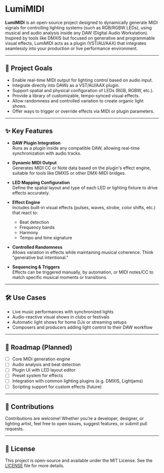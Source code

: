 # LumiMIDI

**LumiMIDI** is an open-source project designed to dynamically generate MIDI signals for controlling lighting systems (such as RGB/RGBW LEDs), using musical and audio analysis inside any DAW (Digital Audio Workstation). Inspired by tools like DMXIS but focused on generative and programmable visual effects, LumiMIDI acts as a plugin (VST/AU/AAX) that integrates seamlessly into your production or live performance environment.

---

## 🎯 Project Goals

- Enable real-time MIDI output for lighting control based on audio input.
- Integrate directly into DAWs as a VST/AU/AAX plugin.
- Support spatial and physical configuration of LEDs (RGB, RGBW, etc.).
- Provide a library of customizable, tempo-synced visual effects.
- Allow randomness and controlled variation to create organic light shows.
- Offer ways to trigger or override effects via MIDI or plugin parameters.

---

## ✨ Key Features

- **DAW Plugin Integration**  
  Runs as a plugin inside any compatible DAW, allowing real-time synchronization with audio tracks.

- **Dynamic MIDI Output**  
  Generates MIDI CC or Note data based on the plugin's effect engine, suitable for tools like DMXIS or other DMX-MIDI bridges.

- **LED Mapping Configuration**  
  Define the spatial layout and type of each LED or lighting fixture to drive effects accurately.

- **Effect Engine**  
  Includes built-in visual effects (pulses, waves, strobe, color shifts, etc.) that react to:
  - Beat detection
  - Frequency bands
  - Harmony
  - Tempo and time signature

- **Controlled Randomness**  
  Allows variation in effects while maintaining musical coherence. Think "generative but intentional."

- **Sequencing & Triggers**  
  Effects can be triggered manually, by automation, or MIDI notes/CC to match specific musical moments or transitions.

---

## 🛠 Use Cases

- Live music performances with synchronized lights
- Audio-reactive visual shows in clubs or festivals
- Automatic light shows for home DJs or streaming setups
- Composers and producers adding light control to their DAW workflow

---

## 🚧 Roadmap (Planned)

- [ ] Core MIDI generation engine
- [ ] Audio analysis and beat detection
- [ ] Plugin UI with LED layout editor
- [ ] Preset system for effects
- [ ] Integration with common lighting plugins (e.g. DMXIS, Lightjams)
- [ ] Scripting support for custom effects (future)

---

## 💬 Contributions

Contributions are welcome! Whether you’re a developer, designer, or lighting artist, feel free to open issues, suggest features, or submit pull requests.

---

## 📄 License

This project is open-source and available under the MIT License. See the [LICENSE](./LICENSE) file for more details.

